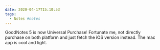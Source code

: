 ```yaml
---
date: 2020-04-17T15:10:53
tags:
  - Notes #notes
---
```


GoodNotes 5 is now Universal Purchase! Fortunate me, not directly purchase on both platform and just fetch the iOS version instead. The mac app is cool and light.

